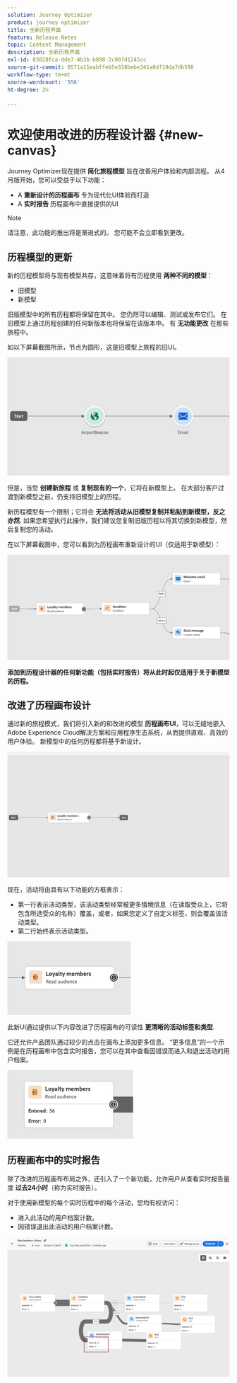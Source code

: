 ```yaml
---
solution: Journey Optimizer
product: journey optimizer
title: 全新历程界面
feature: Release Notes
topic: Content Management
description: 全新历程界面
exl-id: 03828fca-dde7-4b3b-b890-2c007d1245cc
source-git-commit: 0571a11eabffeb5e318bebe341a8df18da7db598
workflow-type: tm+mt
source-wordcount: '556'
ht-degree: 2%

---
```


# 欢迎使用改进的历程设计器 {#new-canvas}

Journey Optimizer现在提供 **简化旅程模型** 旨在改善用户体验和内部流程。 从4月版开始，您可以受益于以下功能：

* A **重新设计的历程画布** 专为现代化UI体验而打造
* A **实时报告** 历程画布中直接提供的UI

>[!NOTE]
>
>请注意，此功能的推出将是渐进式的。 您可能不会立即看到更改。

## 历程模型的更新

新的历程模型将与现有模型共存，这意味着将有历程使用 **两种不同的模型**：

* 旧模型
* 新模型

旧版模型中的所有历程都将保留在其中。 您仍然可以编辑、测试或发布它们。 在旧模型上通过历程创建的任何新版本也将保留在该版本中。 有 **无功能更改** 在那些旅程中。

如以下屏幕截图所示，节点为圆形，这是旧模型上旅程的旧UI。

![](assets/new-canvas.png)

但是，当您 **创建新旅程** 或 **复制现有的一个**，它将在新模型上。 在大部分客户过渡到新模型之前，仍支持旧模型上的历程。

新历程模型有一个限制；它将会 **无法将活动从旧模型复制并粘贴到新模型，反之亦然**. 如果您希望执行此操作，我们建议您复制旧版历程以将其切换到新模型，然后复制您的活动。

在以下屏幕截图中，您可以看到为历程画布重新设计的UI（仅适用于新模型）：

![](assets/new-canvas2.png)

**添加到历程设计器的任何新功能（包括实时报告）将从此时起仅适用于关于新模型的历程。**

## 改进了历程画布设计

通过新的旅程模式，我们将引入新的和改进的模型 **历程画布UI**，可以无缝地嵌入Adobe Experience Cloud解决方案和应用程序生态系统，从而提供直观、高效的用户体验。 新模型中的任何历程都将基于新设计。

![](assets/new-canvas3.gif)

现在，活动将由具有以下功能的方框表示：

* 第一行表示活动类型，该活动类型经常被更多情境信息（在读取受众上，它将包含所选受众的名称）覆盖，或者，如果您定义了自定义标签，则会覆盖该活动类型。
* 第二行始终表示活动类型。

![](assets/new-canvas4.png)

此新UI通过提供以下内容改进了历程画布的可读性 **更清晰的活动标签和类型**.

它还允许产品团队通过较少的点击在画布上添加更多信息。 “更多信息”的一个示例是在历程画布中包含实时报告，您可以在其中查看因错误而进入和退出活动的用户档案。

![](assets/new-canvas5.png)

## 历程画布中的实时报告

除了改进的历程画布布局之外，还引入了一个新功能，允许用户从查看实时报告量度 **过去24小时**（称为实时报告）。

对于使用新模型的每个实时历程中的每个活动，您均有权访问：


* 进入此活动的用户档案计数。
* 因错误退出此活动的用户档案计数。

![](assets/new-canvas6bis.png)

<!--`
With every live journey on the new model, you will be able to see two types of "last 24 hours" reporting information:

* On a **new insert**, you will see:
    * The number of profiles that have been exported for audience-triggered journeys. You will see the number of profiles available in the last export job alongside the time when that export has been made.
    * The number of profiles who exited the journey
    * The percentage of errors
    ![](assets/new-canvas7.png)
* **On each activity**, you will see the number of profiles who entered that activity and the number who exited because of an error:
    ![](assets/new-canvas8.png)
-->
<!--
Please note that you may see differences between the number of exported profiles and the number of profiles flowing through the journey. The exported profiles count only provides information about the last export job being made while the number of profiles entering an activity only contains profiles who did it in the last 24 hours. This can especially be visible on recurring daily journeys as there could be a data overlap between two days.
-->
